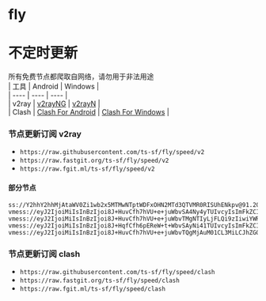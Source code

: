 # fly
# 不定时更新
所有免费节点都爬取自网络，请勿用于非法用途  
|  工具  | Android  | Windows  |  
|  ----  | ----   | ----  |  
| v2ray  | [v2rayNG](https://github.com/2dust/v2rayNG/releases) | [v2rayN](https://github.com/2dust/v2rayN/releases) |  
| Clash  | [Clash For Android](https://github.com/Kr328/ClashForAndroid/releases) | [Clash For Windows](https://github.com/Fndroid/clash_for_windows_pkg/releases) | 
  
### 节点更新订阅  v2ray
- `https://raw.githubusercontent.com/ts-sf/fly/speed/v2`  
- `https://raw.fastgit.org/ts-sf/fly/speed/v2`  
- `https://raw.fgit.ml/ts-sf/fly/speed/v2`  
#### 部分节点  
``` 
ss://Y2hhY2hhMjAtaWV0Zi1wb2x5MTMwNTptWDFxOHN2MTd3QTVMR0RISUhENkpv@91.207.183.63:15720#%F0%9F%87%B7%F0%9F%87%BARU%E4%BF%84%E7%BD%97%E6%96%AF%203.5MB%2Fs
vmess://eyJ2IjoiMiIsInBzIjoi8J+HuvCfh7hVU+e+juWbvSA4Ny4yTUIvcyIsImFkZCI6ImNmY2RuMi5zYW5mZW5jZG4ubmV0IiwicG9ydCI6IjIwNTIiLCJpZCI6IjUwMmU0ZmYxLTkyZTAtNGEwZS1iZTBlLTNhMGUzNjUzMGUzZSIsImFpZCI6IjAiLCJzY3kiOiJhdXRvIiwibmV0Ijoid3MiLCJ0eXBlIjoibm9uZSIsImhvc3QiOiJ1czcuc2FuZmVuY2RuMi5jb20iLCJwYXRoIjoiL3poLWNuIiwidGxzIjoiIiwic25pIjoiIiwidGVzdF9uYW1lIjoiVVPnvo7lm70ifQ==
vmess://eyJ2IjoiMiIsInBzIjoi8J+HuvCfh7hVU+e+juWbvTMgNTIyLjFLQi9zIiwiYWRkIjoiZG9uZ3RhaXdhbmcyLmNvbSIsInBvcnQiOiI0NDMiLCJpZCI6IjI1YTlmM2I5LTFlNmQtNDBiZC05NjhiLWUwODE4YzFiMTk2ZiIsImFpZCI6IjAiLCJzY3kiOiJhdXRvIiwibmV0Ijoid3MiLCJ0eXBlIjoibm9uZSIsImhvc3QiOiIyLmZyZWVrMS54eXoiLCJwYXRoIjoiL2Rvbmd0YWl3YW5nLmNvbSIsInRscyI6InRscyIsInNuaSI6IiIsInRlc3RfbmFtZSI6IlVT576O5Zu9MyJ9
vmess://eyJ2IjoiMiIsInBzIjoi8J+HqfCfh6pEReW+t+WbvSAyNi41TUIvcyIsImFkZCI6IjY0LjMyLjI0LjIxMyIsInBvcnQiOiI0ODY1OSIsImlkIjoiY2ZmOWQ4NjAtNzMzMC00ZWUxLWIwNzItNzE0MmRkZjE1NzFkIiwiYWlkIjoiNjQiLCJzY3kiOiJhdXRvIiwibmV0IjoidGNwIiwidHlwZSI6Im5vbmUiLCJob3N0IjoiIiwicGF0aCI6Ii9tZVBHWFc2U0ZaWncyUXlBcWFZSyIsInRscyI6IiIsInNuaSI6IiIsInRlc3RfbmFtZSI6IkRF5b635Zu9In0=
vmess://eyJ2IjoiMiIsInBzIjoi8J+HuvCfh7hVU+e+juWbvTQgMjAuM01CL3MiLCJhZGQiOiIxNDIuNC4xMDAuMjAxIiwicG9ydCI6IjQ0MyIsImlkIjoiNDE4MDQ4YWYtYTI5My00Yjk5LTliMGMtOThjYTM1ODBkZDI0IiwiYWlkIjoiNjQiLCJzY3kiOiJhdXRvIiwibmV0Ijoid3MiLCJ0eXBlIjoibm9uZSIsImhvc3QiOiJ3d3cuMjI1Njc0NzEueHl6IiwicGF0aCI6Ii9wYXRoLzE2OTEwNTc1OTg2ODAiLCJ0bHMiOiJ0bHMiLCJzbmkiOiJ3d3cuMjI1Njc0NzEueHl6IiwidGVzdF9uYW1lIjoiVVPnvo7lm700In0=
```
### 节点更新订阅  clash
- `https://raw.githubusercontent.com/ts-sf/fly/speed/clash`  
- `https://raw.fastgit.org/ts-sf/fly/speed/clash`  
- `https://raw.fgit.ml/ts-sf/fly/speed/clash`  


